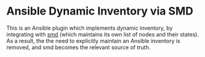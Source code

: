 # Ansible Dynamic Inventory via SMD

This is an Ansible plugin which implements dynamic inventory, by integrating with [smd](https://github.com/OpenCHAMI/smd) (which maintains its own list of nodes and their states).
As a result, the the need to explicitly maintain an Ansible inventory is removed, and smd becomes the relevant source of truth.
